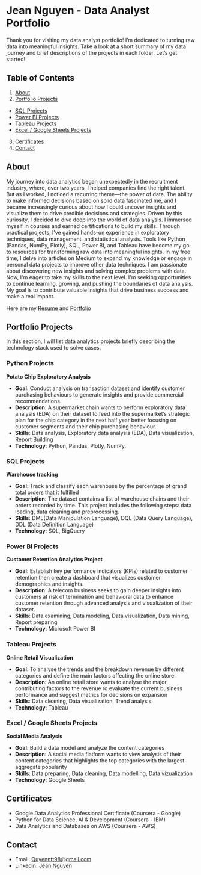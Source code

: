 # Jean Nguyen - Data Analyst Portfolio

Thank you for visiting my data analyst portfolio! I’m dedicated to turning raw data into meaningful insights. Take a look at a short summary of my data journey and brief descriptions of the projects in each folder. Let’s get started!

## Table of Contents
1. [About](#About)
2. [Portfolio Projects](#Portfolio-Projects)
- [SQL Projects](#SQL-projects)
- [Power BI Projects](#Power-BI-projects)
- [Tableau Projects](#Tableau-projects)
- [Excel / Google Sheets Projects](#Excel--Google-Sheets-projects)
3. [Certificates](#Certificates)
4. [Contact](#Contact)

## About

My journey into data analytics began unexpectedly in the recruitment industry, where, over two years, I helped companies find the right talent. But as I worked, I noticed a recurring theme—the power of data. The ability to make informed decisions based on solid data fascinated me, and I became increasingly curious about how I could uncover insights and visualize them to drive credible decisions and strategies.
Driven by this curiosity, I decided to dive deep into the world of data analysis. I immersed myself in courses and earned certifications to build my skills. Through practical projects, I’ve gained hands-on experience in exploratory techniques, data management, and statistical analysis. Tools like Python (Pandas, NumPy, Plotly), SQL, Power BI, and Tableau have become my go-to resources for transforming raw data into meaningful insights.
In my free time, I delve into articles on Medium to expand my knowledge or engage in personal data projects to improve other data techniques. I am passionate about discovering new insights and solving complex problems with data.
Now, I'm eager to take my skills to the next level. I'm seeking opportunities to continue learning, growing, and pushing the boundaries of data analysis. My goal is to contribute valuable insights that drive business success and make a real impact.

Here are my [Resume](https://github.com/Jeanetic/data-analyst-portfolio/blob/main/Quyen%20Nguyen%20-%20Data%20Analyst%20Resume.docx.pdf) and [Portfolio](https://jean-nguyen-portfolio.unicornplatform.page/)

## Portfolio Projects
In this section, I will list data analytics projects briefly describing the technology stack used to solve cases.

### Python Projects
**Potato Chip Exploratory Analysis**
- **Goal**: Conduct analysis on transaction dataset and identify customer purchasing behaviours to generate insights and provide commercial recommendations.
- **Description**: A supermarket chain wants to perform exploratory data analysis (EDA) on their dataset to feed into the supermarket’s strategic plan for the chip category in the next half year better focusing on customer segments and their chip purchasing behaviour.
- **Skills**: Data analysis, Exploratory data analysis (EDA), Data visualization, Report Building
- **Technology**: Python, Pandas, Plotly, NumPy.

### SQL Projects
**Warehouse tracking**
- **Goal**: Track and classify each warehouse by the percentage of grand total orders that it fulfilled
- **Description**: The dataset contains a list of warehouse chains and their orders recorded by time. This project includes the following steps: data loading, data cleaning and preprocessing.
- **Skills**: DML(Data Manipulation Language), DQL (Data Query Language), DDL (Data Definition Language)
- **Technology**: SQL, BigQuery

### Power BI Projects
**Customer Retention Analytics Project**
- **Goal**: Establish key performance indicators (KPIs) related to customer retention then create a dashboard that visualizes customer demographics and insights.
- **Description**: A telecom business seeks to gain deeper insights into customers at risk of termination and behavioral data to enhance customer retention through advanced analysis and visualization of their dataset.
- **Skills**: Data examining, Data modeling, Data visualization, Data mining, Report preparing
- **Technology**: Microsoft Power BI


### Tableau Projects
**Online Retail Visualization**
- **Goal**: To analyse the trends and the breakdown revenue by different categories and define the main factors affecting the online store
- **Description**: An online retail store wants to analyse the major contributing factors to the revenue ro evaluate the current business performance and suggest metrics for decisions on expansion
- **Skills**: Data cleaning, Data visualization, Trend analysis.
- **Technology**: Tableau

### Excel / Google Sheets Projects
**Social Media Analysis**
- **Goal**: Build a data model and analyze the content categories
- **Description**: A social media flatform wants to view analysis of their content categories that highlights the top categories with the largest aggregate popularity
- **Skills**: Data preparing, Data cleaning, Data modelling, Data vizualization
- **Technology**: Google  Sheets

## Certificates
- Google Data Analytics Professional Certificate (Coursera - Google)
- Python for Data Science, AI & Development (Coursera - IBM)
- Data Analytics and Databases on AWS (Coursera - AWS)

## Contact
- Email: [Quyenntt98@gmail.com](mailto:Quyenntt98@gmail.com)
- Linkedin: [Jean Nguyen](https://www.linkedin.com/in/thu-quyen-nguyen/)


